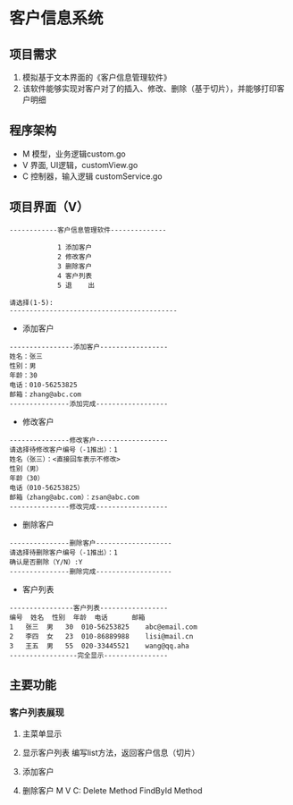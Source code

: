 # 客户信息系统
## 项目需求
1. 模拟基于文本界面的《客户信息管理软件》
2. 该软件能够实现对客户对了的插入、修改、删除（基于切片），并能够打印客户明细

## 程序架构
- M 模型，业务逻辑custom.go
- V 界面, UI逻辑，customView.go
- C 控制器，输入逻辑 customService.go 

## 项目界面（V）
```
------------客户信息管理软件--------------

            1 添加客户
            2 修改客户
            3 删除客户
            4 客户列表
            5 退    出

请选择(1-5):
------------------------------------------
```

- 添加客户
```
----------------添加客户-----------------
姓名：张三
性别：男
年龄：30
电话：010-56253825
邮箱：zhang@abc.com
---------------添加完成------------------
```

- 修改客户
```
---------------修改客户------------------
请选择待修改客户编号（-1推出）：1
姓名（张三）：<直接回车表示不修改>
性别（男）
年龄（30）
电话（010-56253825）
邮箱（zhang@abc.com）：zsan@abc.com
---------------修改完成------------------
```

- 删除客户
```
---------------删除客户-------------------
请选择待删除客户编号（-1推出）：1
确认是否删除（Y/N）:Y
---------------删除完成-------------------
```

- 客户列表
```
----------------客户列表-----------------
编号	姓名	性别	年龄	电话		邮箱
1	张三	男	30	010-56253825	abc@email.com
2	李四	女	23	010-86889988	lisi@mail.cn
3	王五	男	55	020-33445521	wang@qq.aha
-----------------完全显示----------------
```

## 主要功能
### 客户列表展现
1. 主菜单显示

2. 显示客户列表
编写list方法，返回客户信息（切片）

3. 添加客户


4. 删除客户
M
V
C: Delete Method
	FindById Method
 

